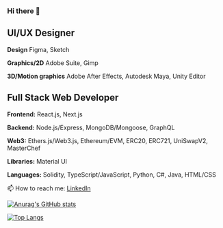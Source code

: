 ### Hi there 👋
## UI/UX Designer
**Design** Figma, Sketch

**Graphics/2D** Adobe Suite, Gimp

**3D/Motion graphics** Adobe After Effects, Autodesk Maya, Unity Editor

## Full Stack Web Developer

**Frontend:** React.js, Next.js

**Backend:** Node.js/Express, MongoDB/Mongoose, GraphQL

**Web3:** Ethers.js/Web3.js, Ethereum/EVM, ERC20, ERC721, UniSwapV2, MasterChef

**Libraries:** Material UI

**Languages:** Solidity, TypeScript/JavaScript, Python, C#, Java, HTML/CSS

📫 How to reach me: [LinkedIn](https://www.linkedin.com/in/joshkros/)

[![Anurag's GitHub stats](https://github-readme-stats.vercel.app/api?username=citizensnipz&theme=onedark)](https://github.com/citizensnipz/github-readme-stats)

[![Top Langs](https://github-readme-stats.vercel.app/api/top-langs/?username=citizensnipz&layout=compact&theme=onedark)](https://github.com/citizensnipz/github-readme-stats)
<!--
**citizensnipz/citizensnipz** is a ✨ _special_ ✨ repository because its `README.md` (this file) appears on your GitHub profile.

Here are some ideas to get you started:

- 🔭 I’m currently working on ...
- 🌱 I’m currently learning ...
- 👯 I’m looking to collaborate on ...
- 🤔 I’m looking for help with ...
- 💬 Ask me about ...
- 📫 How to reach me: ...
- 😄 Pronouns: ...
- ⚡ Fun fact: ...
-->
